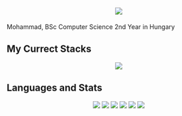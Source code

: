 <h1 align="center">
    <img src="https://readme-typing-svg.herokuapp.com/?font=Righteous&size=35&center=true&vCenter=true&width=500&height=70&duration=4000&lines=Hi+There!+👋;" />
</h1>

Mohammad, BSc Computer Science 2nd Year in Hungary

## My Currect Stacks

<p align="center">
  <a href="https://skillicons.dev">
    <img src="https://skillicons.dev/icons?i=c,python,vscode" />
  </a>
</p>

## Languages and Stats
<div align="center">
  <img src="https://img.shields.io/badge/C_Programming-%2300599C.svg?logo=c&logoColor=white&style=for-the-badge">
  <img src="https://img.shields.io/badge/python-%233670A0.svg?logo=python&logoColor=%23ffdd54&style=for-the-badge">
  <img src="https://img.shields.io/badge/ubuntu-%23e95420.svg?logo=ubuntu&logoColor=white&style=for-the-badge">
  <img src="https://img.shields.io/badge/matlab-%23bb92ac.svg?logo=mathworks&logoColor=white&style=for-the-badge">
  <img src="https://img.shields.io/badge/visual%20studio%20code-%23007acc.svg?logo=visual-studio-code&logoColor=white&style=for-the-badge">
  <img src="https://img.shields.io/badge/zed_ide-%23000000.svg?logo=https://avatars.githubusercontent.com/u/79345384?s=200&v=4&logoColor=white&style=for-the-badge">
</div>

